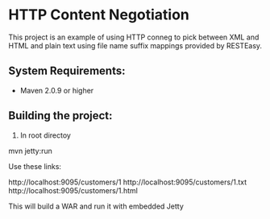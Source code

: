 HTTP Content Negotiation
=========================
This project is an example of using HTTP conneg to pick between XML and HTML and plain text using file name suffix
mappings provided by RESTEasy.

System Requirements:
-------------------------
- Maven 2.0.9 or higher

Building the project:
-------------------------
1. In root directoy

mvn jetty:run

Use these links:

http://localhost:9095/customers/1
http://localhost:9095/customers/1.txt
http://localhost:9095/customers/1.html


This will build a WAR and run it with embedded Jetty
